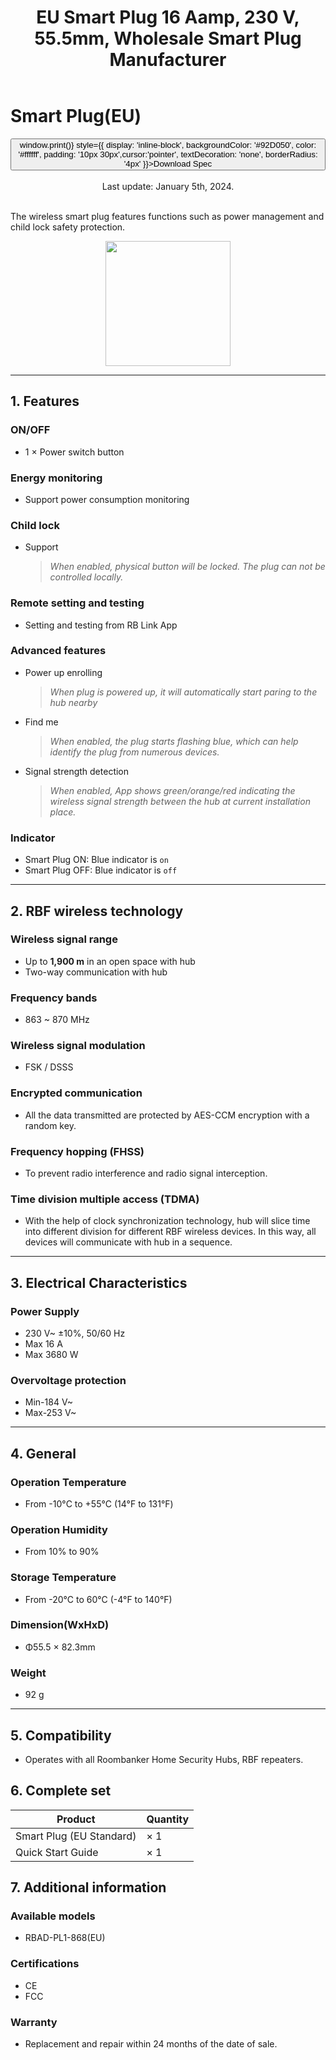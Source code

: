 ﻿---
description: Roombanker offers smart plugs in EU standards with power consumption monitoring function. Max. 16A and 230 V. Compatible with Roombanker Hub, Certifications like CE, CB,FCC, ICASA, LOA, RCM, NOM, Anatel are ready.
title: EU Smart Plug 16 Aamp, 230 V, 55.5mm, Wholesale Smart Plug Manufacturer
keywords:
- Smart Plug EU, Smart Plug Wholesale, Smart Plug Manufacturer
tags:
- Smart Plug EU, Smart Plug Wholesale, Smart Plug Manufacturer
---

# Smart Plug(EU)

<div style={{textAlign: 'center'}}>
<button onClick={() => window.print()} style={{ display: 'inline-block', backgroundColor: '#92D050', color: '#ffffff', padding: '10px 30px',cursor:'pointer', textDecoration: 'none', borderRadius: '4px' }}>Download Spec</button>
</div>
<br />

<center>
    Last update: January 5th, 2024.
</center>

<br />

The wireless smart plug features functions such as power management and child lock safety protection.

<div align="center">
  <img src="https://dusunprj.oss-us-west-1.aliyuncs.com/roombanker/Plug%20EU.png" width="200" />
</div>




------

## 1. Features

### ON/OFF

* 1 × Power switch button

### Energy monitoring

* Support power consumption monitoring

### Child lock

* Support

  > *When enabled, physical button will be locked. The plug can not be controlled locally.*

### Remote setting and testing

* Setting and testing from RB Link App

### Advanced features

* Power up enrolling  
  
  > *When plug is powered up, it will automatically start paring to the hub nearby*
* Find me  
  
  > *When enabled, the plug starts flashing blue, which can help identify the plug from numerous devices.*
* Signal strength detection  
  
  > *When enabled, App shows green/orange/red indicating the wireless signal strength between the hub at current installation place.* 

### Indicator

* Smart Plug ON: Blue indicator is `on`
* Smart Plug OFF: Blue indicator is `off`

------

## 2. RBF wireless technology

### Wireless signal range

* Up to **1,900 m** in an open space with hub
* Two-way communication with hub

### Frequency bands

* 863 ~ 870 MHz

### Wireless signal modulation

* FSK / DSSS

### Encrypted communication

* All the data transmitted are protected by AES-CCM encryption with a random key.

### Frequency hopping (FHSS)

* To prevent radio interference and radio signal interception.

### Time division multiple access (TDMA)

* With the help of clock synchronization technology, hub will slice time into different division for different RBF wireless devices. In this way, all devices will communicate with hub in a sequence.

------

## 3. Electrical Characteristics

### Power Supply
* 230 V~ ±10%, 50/60 Hz
* Max 16 A
* Max 3680 W
### Overvoltage protection
* Min-184 V~
* Max-253 V~

------

## 4. General

### Operation Temperature

* From -10°С to +55°С (14°F to 131°F)

### Operation Humidity

* From 10% to 90%

### Storage Temperature

* From -20°C to 60°C (-4°F to 140°F)

### Dimension(WxHxD)

* Φ55.5 × 82.3mm

### Weight

* 92 g

------

## 5. Compatibility

* Operates with all Roombanker Home Security Hubs,  RBF repeaters.

## 6. Complete set

| Product                  | Quantity |
| ------------------------ | -------- |
| Smart Plug (EU Standard) | × 1      |
| Quick Start Guide        | × 1      |



## 7. Additional information

### Available models

* RBAD-PL1-868(EU)

### Certifications

* CE
* FCC

### Warranty

* Replacement and repair within 24 months of the date of sale. 
